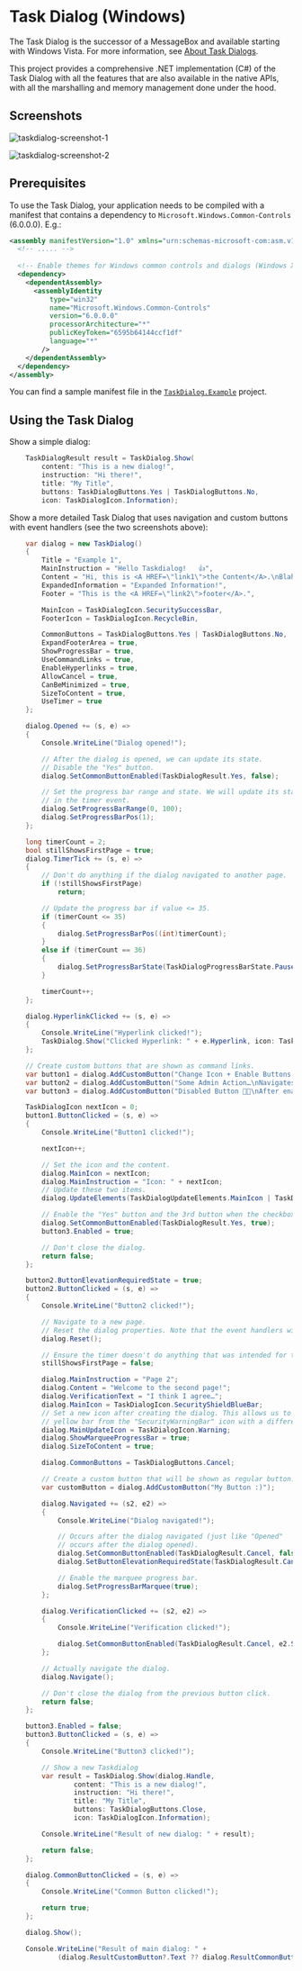 ﻿# Task Dialog (Windows)

The Task Dialog is the successor of a MessageBox and available starting with Windows Vista. For more information, see [About Task Dialogs](https://docs.microsoft.com/en-us/windows/desktop/Controls/task-dialogs-overview).

This project provides a comprehensive .NET implementation (C#) of the Task Dialog with all the features that are also available in the native APIs, with all the marshalling and memory management done under the hood.


## Screenshots

![taskdialog-screenshot-1](https://user-images.githubusercontent.com/13289184/48226908-313b2680-e3a1-11e8-9f7f-c8b2dba6f053.png)

![taskdialog-screenshot-2](https://user-images.githubusercontent.com/13289184/48226913-34cead80-e3a1-11e8-80b2-028c3422eacf.png)

## Prerequisites

To use the Task Dialog, your application needs to be compiled with a manifest that contains a dependency to
`Microsoft.Windows.Common-Controls` (6.0.0.0). E.g.:
```xml
<assembly manifestVersion="1.0" xmlns="urn:schemas-microsoft-com:asm.v1">
  <!-- ..... -->
  
  <!-- Enable themes for Windows common controls and dialogs (Windows XP and later) -->
  <dependency>
    <dependentAssembly>
      <assemblyIdentity
          type="win32"
          name="Microsoft.Windows.Common-Controls"
          version="6.0.0.0"
          processorArchitecture="*"
          publicKeyToken="6595b64144ccf1df"
          language="*"
        />
    </dependentAssembly>
  </dependency>
</assembly>
```

You can find a sample manifest file in the [`TaskDialog.Example`](/kpreisser/TaskDialog/tree/master/TaskDialog.Example) project.

## Using the Task Dialog

Show a simple dialog:
```c#
	TaskDialogResult result = TaskDialog.Show(
		content: "This is a new dialog!",
		instruction: "Hi there!",
		title: "My Title",
		buttons: TaskDialogButtons.Yes | TaskDialogButtons.No,
		icon: TaskDialogIcon.Information);
```

Show a more detailed Task Dialog that uses navigation and custom buttons with event handlers
(see the two screenshots above):
```c#
	var dialog = new TaskDialog()
    {
        Title = "Example 1",
        MainInstruction = "Hello Taskdialog!   👍",
        Content = "Hi, this is <A HREF=\"link1\">the Content</A>.\nBlah blah blah…",
        ExpandedInformation = "Expanded Information!",
        Footer = "This is the <A HREF=\"link2\">footer</A>.",

        MainIcon = TaskDialogIcon.SecuritySuccessBar,
        FooterIcon = TaskDialogIcon.RecycleBin,

        CommonButtons = TaskDialogButtons.Yes | TaskDialogButtons.No,
        ExpandFooterArea = true,
        ShowProgressBar = true,
        UseCommandLinks = true,
        EnableHyperlinks = true,
        AllowCancel = true,
        CanBeMinimized = true,
        SizeToContent = true,
        UseTimer = true
    };

    dialog.Opened += (s, e) =>
    {
        Console.WriteLine("Dialog opened!");

        // After the dialog is opened, we can update its state.
        // Disable the "Yes" button.
        dialog.SetCommonButtonEnabled(TaskDialogResult.Yes, false);

        // Set the progress bar range and state. We will update its state
        // in the timer event.
        dialog.SetProgressBarRange(0, 100);
        dialog.SetProgressBarPos(1);
    };

    long timerCount = 2;
    bool stillShowsFirstPage = true;
    dialog.TimerTick += (s, e) =>
    {
        // Don't do anything if the dialog navigated to another page.
        if (!stillShowsFirstPage)
            return;

        // Update the progress bar if value <= 35.
        if (timerCount <= 35)
        {
            dialog.SetProgressBarPos((int)timerCount);
        }
        else if (timerCount == 36)
        {
            dialog.SetProgressBarState(TaskDialogProgressBarState.Paused);
        }

        timerCount++;
    };

    dialog.HyperlinkClicked += (s, e) =>
    {
        Console.WriteLine("Hyperlink clicked!");
        TaskDialog.Show("Clicked Hyperlink: " + e.Hyperlink, icon: TaskDialogIcon.InformationNoSound);
    };

    // Create custom buttons that are shown as command links.
    var button1 = dialog.AddCustomButton("Change Icon + Enable Buttons ✔");
    var button2 = dialog.AddCustomButton("Some Admin Action…\nNavigates to a new dialog page.");
    var button3 = dialog.AddCustomButton("Disabled Button 🎵🎶\nAfter enabling, can show a new dialog.");

    TaskDialogIcon nextIcon = 0;
    button1.ButtonClicked = (s, e) =>
    {
        Console.WriteLine("Button1 clicked!");

        nextIcon++;

        // Set the icon and the content.
        dialog.MainIcon = nextIcon;
        dialog.MainInstruction = "Icon: " + nextIcon;
        // Update these two items.
        dialog.UpdateElements(TaskDialogUpdateElements.MainIcon | TaskDialogUpdateElements.MainInstruction);

        // Enable the "Yes" button and the 3rd button when the checkbox is set.
        dialog.SetCommonButtonEnabled(TaskDialogResult.Yes, true);
        button3.Enabled = true;

        // Don't close the dialog.
        return false;
    };

    button2.ButtonElevationRequiredState = true;
    button2.ButtonClicked = (s, e) =>
    {
        Console.WriteLine("Button2 clicked!");

        // Navigate to a new page.
        // Reset the dialog properties. Note that the event handlers will NOT be reset.
        dialog.Reset();

        // Ensure the timer doesn't do anything that was intended for the original page.
        stillShowsFirstPage = false;

        dialog.MainInstruction = "Page 2";
        dialog.Content = "Welcome to the second page!";
        dialog.VerificationText = "I think I agree…";
        dialog.MainIcon = TaskDialogIcon.SecurityShieldBlueBar;
        // Set a new icon after creating the dialog. This allows us to show the
        // yellow bar from the "SecurityWarningBar" icon with a different icon.
        dialog.MainUpdateIcon = TaskDialogIcon.Warning;
        dialog.ShowMarqueeProgressBar = true;
        dialog.SizeToContent = true;

        dialog.CommonButtons = TaskDialogButtons.Cancel;

        // Create a custom button that will be shown as regular button.
        var customButton = dialog.AddCustomButton("My Button :)");

        dialog.Navigated += (s2, e2) =>
        {
            Console.WriteLine("Dialog navigated!");

            // Occurs after the dialog navigated (just like "Opened"
            // occurs after the dialog opened).
            dialog.SetCommonButtonEnabled(TaskDialogResult.Cancel, false);
            dialog.SetButtonElevationRequiredState(TaskDialogResult.Cancel, true);

            // Enable the marquee progress bar.
            dialog.SetProgressBarMarquee(true);
        };

        dialog.VerificationClicked += (s2, e2) =>
        {
            Console.WriteLine("Verification clicked!");

            dialog.SetCommonButtonEnabled(TaskDialogResult.Cancel, e2.Status);
        };

        // Actually navigate the dialog.
        dialog.Navigate();

        // Don't close the dialog from the previous button click.
        return false;
    };

    button3.Enabled = false;
    button3.ButtonClicked = (s, e) =>
    {
        Console.WriteLine("Button3 clicked!");

        // Show a new Taskdialog
        var result = TaskDialog.Show(dialog.Handle,
                content: "This is a new dialog!",
                instruction: "Hi there!",
                title: "My Title",
                buttons: TaskDialogButtons.Close,
                icon: TaskDialogIcon.Information);

        Console.WriteLine("Result of new dialog: " + result);

        return false;
    };

    dialog.CommonButtonClicked = (s, e) =>
    {
        Console.WriteLine("Common Button clicked!");

        return true;
    };

    dialog.Show();

    Console.WriteLine("Result of main dialog: " +
            (dialog.ResultCustomButton?.Text ?? dialog.ResultCommonButton.ToString()));
```